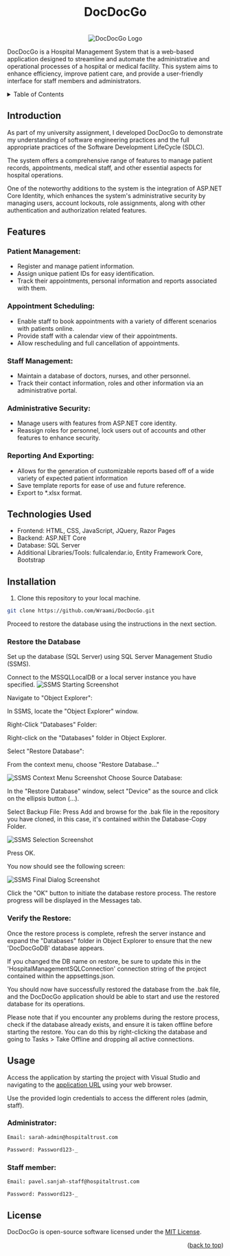 <h1 align="center">DocDocGo</h3>
<a id="top"></a>

<!-- PROJECT LOGO -->
<br />
<div align="center">
  <img src="wwwroot/resources/logo-two.png" alt="DocDocGo Logo">
</div>


DocDocGo is a Hospital Management System that is a web-based application designed to streamline and automate the administrative and operational processes of a hospital or medical facility. This system aims to enhance efficiency, improve patient care, and provide a user-friendly interface for staff members and administrators.

<details>
  <summary>Table of Contents</summary>
  <ol>
    <li>
      <a href="#introduction">Introduction</a>
        <li>
		<a href="#features">Features</a>
		</li>
	     <li>
		<a href="#technologies-used">Tech Stack</a>
		</li>
		<li>
		<a href="#installation">Installation</a>
		</li>
		<li>
		<a href="#usage">Usage</a>
		</li>
		<li>
		<a href="#license">License</a>
    </li>
  </ol>
</details>

## Introduction

As part of my university assignment, I developed DocDocGo to demonstrate my understanding of software engineering practices and the full appropriate practices of the Software Development LifeCycle (SDLC). 

The system offers a comprehensive range of features to manage patient records, appointments, medical staff, and other essential aspects for hospital operations.

One of the noteworthy additions to the system is the integration of ASP.NET Core Identity, which enhances the system's administrative security by managing users, account lockouts, role assignments, along with other authentication and authorization related features.


## Features

###  Patient Management:
- Register and manage patient information.
- Assign unique patient IDs for easy identification.
- Track their appointments, personal information and reports associated with them.

### Appointment Scheduling:
- Enable staff to book appointments with a variety of different scenarios with patients online.
- Provide staff with a calendar view of their appointments.
- Allow rescheduling and full cancellation of appointments.

### Staff Management:
- Maintain a database of doctors, nurses, and other personnel.
- Track their contact information, roles and other information via an administrative portal.

### Administrative Security:
- Manage users with features from ASP.NET core identity.
- Reassign roles for personnel, lock users out of accounts and other features to enhance security.

### Reporting And Exporting:
- Allows for the generation of customizable reports based off of a wide variety of expected patient information
- Save template reports for ease of use and future reference.
- Export to *.xlsx format.

## Technologies Used

- Frontend: HTML, CSS, JavaScript, JQuery, Razor Pages
- Backend: ASP.NET Core
- Database: SQL Server
- Additional Libraries/Tools: fullcalendar.io, Entity Framework Core, Bootstrap
	

## Installation

   1. Clone this repository to your local machine.

  ```sh
  git clone https://github.com/Wraami/DocDocGo.git
```

Proceed to restore the database using the instructions in the next section.


### Restore the Database
   Set up the database (SQL Server) using SQL Server Management Studio (SSMS).

Connect to the MSSQLLocalDB or a local server instance you have specified.
	![SSMS Starting Screenshot](Instruction-images/startingConnection.png)

Navigate to "Object Explorer":

In SSMS, locate the "Object Explorer" window.

Right-Click "Databases" Folder:

Right-click on the "Databases" folder in Object Explorer.

Select "Restore Database":

From the context menu, choose "Restore Database..."

![SSMS Context Menu Screenshot](Instruction-images/restoreDatabase.png)
    Choose Source Database:

In the "Restore Database" window, select "Device" as the source and click on the ellipsis button (...).

Select Backup File:
    Press Add and browse for the .bak file in the repository you have cloned, in this case, it's contained within the Database-Copy Folder.
	
![SSMS Selection Screenshot](Instruction-images/restoreDatabaseSelection.png)

Press OK.

You now should see the following screen:

![SSMS Final Dialog Screenshot](Instruction-images/finalDatabaseRestore.png)

Click the "OK" button to initiate the database restore process. The restore progress will be displayed in the Messages tab.


### Verify the Restore:

Once the restore process is complete, refresh the server instance and expand the "Databases" folder in Object Explorer to ensure that the new 'DocDocGoDB' database appears.

If you changed the DB name on restore, be sure to update this in the 'HospitalManagementSQLConnection' connection string of the project contained within the appsettings.json.

You should now have successfully restored the database from the .bak file, and the DocDocGo application should be able to start and use the restored database for its operations.	

Please note that if you encounter any problems during the restore process, check if the database already exists, and ensure it is taken offline before starting the restore. You can do this by right-clicking the database and going to Tasks > Take Offline and dropping all active connections.

## Usage

Access the application by starting the project with Visual Studio and navigating to the <ins>[application URL](https://localhost:7170)</ins> using your web browser.

Use the provided login credentials to access the different roles (admin, staff).
	
### Administrator:
  ```sh
Email: sarah-admin@hospitaltrust.com

Password: Password123-_
```
### Staff member:
  ```sh
Email: pavel.sanjah-staff@hospitaltrust.com

Password: Password123-_
```


## License

DocDocGo is open-source software licensed under the [MIT License](LICENSE).

<p align="right">(<a href="#top">back to top</a>)</p>
